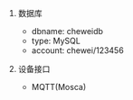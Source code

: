 1. 数据库
   + dbname: cheweidb
   + type: MySQL
   + account: chewei/123456

2. 设备接口
   + MQTT(Mosca)
